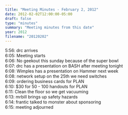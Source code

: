 ```yaml
---
title: "Meeting Minutes - February 2, 2012"
date: 2012-02-02T12:00:00-05:00
draft: false
type: "minutes"
summary: "Meeting minutes from this date"
year: 2012
filename: "20120202"
---
```


5:56: drc arrives<br />
6:05: Meeting starts<br />
6:06: No geekout this sunday because of the super bowl<br />
6:07: drc has a presentation on BASH after meeting tonight<br />
6:08: Wimples has a presentation on Hammer next week<br />
6:08: network setup on the 25th we need switches<br />
6:09: ordering business cards for PLAN<br />
6:10: $30 for 50 - 100 handouts for PLAN<br />
6:11: Clean the floor so we get vacuuming<br />
6:13: mrbill brings up safety hazards<br />
6:14: frantic talked to monster about sponsoring<br />
6:15: meeting adjourned
